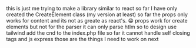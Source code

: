 this is just me trying to make a library similar to react so far I have only created the CreateElement class (my version at least) so far the props only works for content and its not as greate as react's. 😁 
props work for create elements but not for the parser it can only parse htlm so to design use tailwind add the cnd to the index.php file so far it cannot handle self closing tags and js express those are the things I need to work on next 